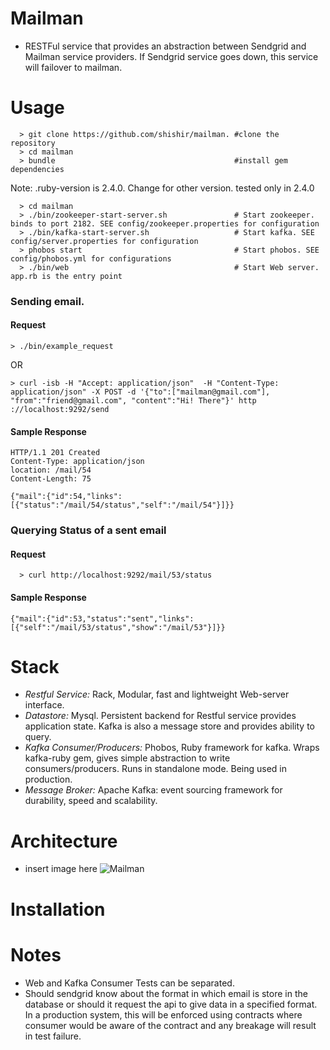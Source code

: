 # Mailman

 - RESTFul service that provides an abstraction between Sendgrid and Mailman service providers. If Sendgrid service goes down, this service will failover to mailman.

# Usage


```
  > git clone https://github.com/shishir/mailman. #clone the repository
  > cd mailman
  > bundle                                        #install gem dependencies
```
Note: .ruby-version is 2.4.0. Change for other version. tested only in 2.4.0

```
  > cd mailman
  > ./bin/zookeeper-start-server.sh               # Start zookeeper. binds to port 2182. SEE config/zookeeper.properties for configuration
  > ./bin/kafka-start-server.sh                   # Start kafka. SEE config/server.properties for configuration
  > phobos start                                  # Start phobos. SEE config/phobos.yml for configurations
  > ./bin/web                                     # Start Web server. app.rb is the entry point
```

### Sending email.
#### Request
```
> ./bin/example_request
```
OR

```
> curl -isb -H "Accept: application/json"  -H "Content-Type: application/json" -X POST -d '{"to":["mailman@gmail.com"], "from":"friend@gmail.com", "content":"Hi! There"}' http
://localhost:9292/send
```

#### Sample Response
```
HTTP/1.1 201 Created
Content-Type: application/json
location: /mail/54
Content-Length: 75

{"mail":{"id":54,"links":[{"status":"/mail/54/status","self":"/mail/54"}]}}
```

### Querying Status of a sent email
####  Request
```
  > curl http://localhost:9292/mail/53/status
```
#### Sample Response
```
{"mail":{"id":53,"status":"sent","links":[{"self":"/mail/53/status","show":"/mail/53"}]}}
```



# Stack

- *Restful Service:* Rack, Modular, fast and lightweight Web-server interface.
- *Datastore:* Mysql. Persistent backend for Restful service provides application state.
  Kafka is also a message store and provides ability to query.
- *Kafka Consumer/Producers:* Phobos, Ruby framework for kafka. Wraps kafka-ruby gem, gives simple abstraction to write consumers/producers. Runs in standalone mode. Being used in production.
- *Message Broker:* Apache Kafka: event sourcing framework for durability, speed and scalability.


# Architecture
- insert image here
![Mailman](https://raw.githubusercontent.com/shishir/mailman/master/doc/arch.png)
# Installation



# Notes
- Web and Kafka Consumer Tests can be separated.
- Should sendgrid know about the format in which email is store in the database or should it request the api to give data in a specified format. In a production system, this will be enforced using contracts where consumer would be aware of the contract and any breakage will result in test failure.





